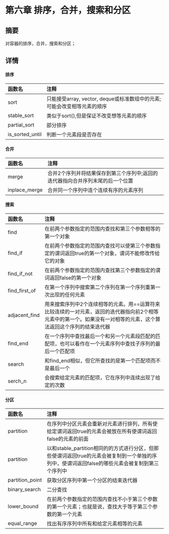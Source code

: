 # 第六章 排序，合并，搜索和分区
## 摘要
对容器的排序，合并，搜索和分区；

## 详情
#### 排序
|函数名|注释|
|:------|:-----|
|sort|只能接受array, vector, deque或标准数组中的元素;可能会改变相等元素的顺序|
|stable_sort|类似于sort(),但是保证不改变想等元素的顺序|
|partial_sort|部分排序|
|is_sorted_until|判断一个元素段是否存在|

#### 合并
|函数名|注释|
|:------|:-----|
|merge|合并2个序列并将结果保存到第三个序列中;返回的迭代器指向合并序列末尾的后一个位置|
|inplace_merge|合并同一个序列中连个连续有序的元素序列|

#### 搜索
|函数名|注释|
|:------|:-----|
|find|在前两个参数指定的范围内查找和第三个参数相等的第一个对象|
|find_if|在前两个参数指定的范围内查找可以使第三个参数指定的谓词返回true的第一个对象，谓词不能修改传给它的对象|
|find_if_not|在前两个参数指定的范围内查找第三个参数指定的谓词返回false的第一个对象|
|find_first_of|在第一个序列中搜索第二个序列在第一个序列重第一次出现的任何元素|
|adjacent_find|用来搜索序列中2个连续相等的元素。用==运算符来比较连续的一对元素，返回的迭代器指向前2个相等元素中的第一个。如果没有一对相等的元素，这个算法返回这个序列的结束迭代器|
|find_end|在一个序列中查找最后一个和另一个元素段匹配的匹配项，也可以看作在一个元素序列中查找子序列的最后一个匹配项|
|search|和find_end相似，但它所查找的是第一个匹配项而不是最后一个|
|serch_n|会搜索给定元素的匹配项，它在序列中连续出现了给定的次数|

#### 分区
|函数名|注释|
|:------|:-----|
|partition|在序列中分区元素会重新对元素进行排列，所有使给定谓词返回true的元素会被放在所有使谓词返回false的元素的前面|
|partition|以和stable_partition相同的的方式进行分区，但那些使谓词返回true的元素会被复制到一个单独的序列中，使谓词返回false的哪些元素会被复制到第三个序列中|
|partition_point|获取分区序列中第一个分区的结束迭代器|
|binary_search|二分查找|
|lower_bound|在前两个参数指定的范围内查找不小于第三个参数的第一个元素；也就是说，查找大于等于第三个参数的第一个元素|
|equal_range|找出有序序列中所有和给定元素相等的元素|